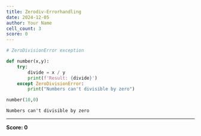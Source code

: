 ```yaml
---
title: Zerodiv-Errorhandling
date: 2024-12-05
author: Your Name
cell_count: 3
score: 0
---
```


```python
# ZeroDivisionError exception
```


```python
def number(x,y):
    try:
        divide = x / y
        print(f'Result: {divide}')
    except ZeroDivisionError:
        print("Numbers can't divisible by zero")
```


```python
number(10,0)
```

    Numbers can't divisible by zero



---
**Score: 0**
